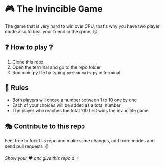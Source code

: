 # 🎮 The Invincible Game
The game that is very hard to win over CPU, that's why you have two player mode also to beat your friend in the game. 😏

## ❓ How to play ❔
1. Clone this repo
2. Open the terminal and go to the repo folder
3. Run main.py file by typing `python main.py` in terminal

## 🧾 Rules
- Both players will chose a number between 1 to 10 one by one
- Each of your choices will be added as a total number
- The player who reaches the total 100 first wins the invincible game

## 🎭 Contribute to this repo

Feel free to fork this repo and make some changes, add more modes and send pull requests. ✌

_Show your ❤ and give this repo a ⭐_
